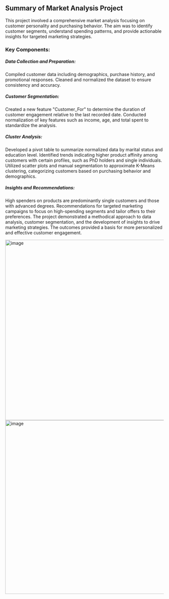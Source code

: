 ## Summary of Market Analysis Project
This project involved a comprehensive market analysis focusing on customer personality and purchasing behavior. The aim was to identify customer segments, understand spending patterns, and provide actionable insights for targeted marketing strategies.

### Key Components:

##### Data Collection and Preparation:

Compiled customer data including demographics, purchase history, and promotional responses.
Cleaned and normalized the dataset to ensure consistency and accuracy.

##### Customer Segmentation:

Created a new feature "Customer_For" to determine the duration of customer engagement relative to the last recorded date.
Conducted normalization of key features such as income, age, and total spent to standardize the analysis.

##### Cluster Analysis:

Developed a pivot table to summarize normalized data by marital status and education level.
Identified trends indicating higher product affinity among customers with certain profiles, such as PhD holders and single individuals.
Utilized scatter plots and manual segmentation to approximate K-Means clustering, categorizing customers based on purchasing behavior and demographics.

##### Insights and Recommendations:

High spenders on products are predominantly single customers and those with advanced degrees.
Recommendations for targeted marketing campaigns to focus on high-spending segments and tailor offers to their preferences.
The project demonstrated a methodical approach to data analysis, customer segmentation, and the development of insights to drive marketing strategies. The outcomes provided a basis for more personalized and effective customer engagement.


<img width="573" alt="image" src="https://github.com/pilanpra/DE-Projects/assets/123372942/fb220051-6194-40ac-a860-33567be57edd">

<img width="552" alt="image" src="https://github.com/pilanpra/DE-Projects/assets/123372942/4df2bbcd-3dd5-4198-9bb4-152d8d4cb498">
